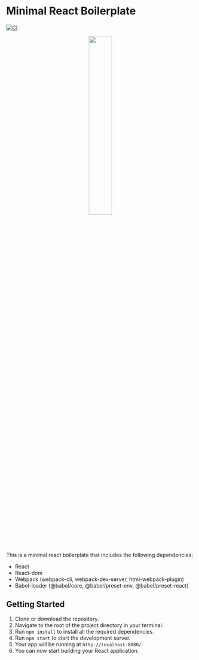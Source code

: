 # Minimal React Boilerplate
[![CI](https://github.com/harou24/react-boilerplate/actions/workflows/main.yml/badge.svg)](https://github.com/harou24/react-boilerplate/actions/workflows/main.yml)
<p align="center">
<img src="https://res.cloudinary.com/practicaldev/image/fetch/s--UVX7ie6K--/c_limit%2Cf_auto%2Cfl_progressive%2Cq_auto%2Cw_880/https://dev-to-uploads.s3.amazonaws.com/i/v4y43jjfj7u5r8to8qdu.png"  width=35% height=35%>
</p>

This is a minimal react boilerplate that includes the following dependencies:
- React
- React-dom
- Webpack (webpack-cli, webpack-dev-server, html-webpack-plugin)
- Babel-loader (@babel/core, @babel/preset-env, @babel/preset-react)

## Getting Started

1. Clone or download the repository.
2. Navigate to the root of the project directory in your terminal.
3. Run `npm install` to install all the required dependencies.
4. Run `npm start` to start the development server.
5. Your app will be running at `http://localhost:8080/`.
6. You can now start building your React application.
